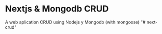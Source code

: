 # Nextjs & Mongodb CRUD

A web aplication CRUD using Nodejs y Mongodb (with mongoose)
"# next-crud" 
